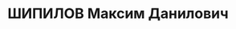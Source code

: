 ---
title: ШИПИЛОВ Максим Данилович
description: 'Прож.: Аз.ССР, г.Баку.

  Арестован в 1937

  Приговор: ВК ВС СССР, 12.10.1937 - ВМН.

  Расстрелян 13.10.1937 в г.Баку.

  *Жена - Шипилова Л.Д. осуждена 09.12.1937 как ЧСИР.

  Источники: Сталинский список от 03.10.1937 (Аз.ССР, Кат.1)| Книга памяти "Узницы
  АЛЖИРа".'
---